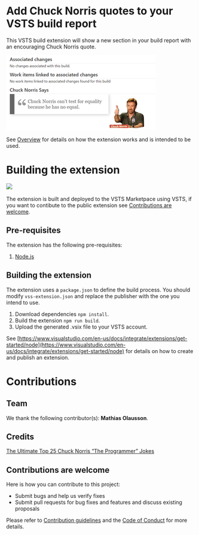 # Add Chuck Norris quotes to your VSTS build report #
This VSTS build extension will show a new section in your build report with an encouraging Chuck Norris quote.

![](docs/chuck-build-report.png)

See [Overview](docs/overview.md) for details on how the extension works and is intended to be used.

# Building the extension #
![](https://solidify.visualstudio.com/_apis/public/build/definitions/430a0fc1-6d24-414b-9bef-8afa19eb4b15/28/badge)

The extension is built and deployed to the VSTS Marketpace using VSTS, if you want to contibute to the public extension see [Contributions are welcome](#contributions-are-welcome).

## Pre-requisites ##
The extension has the following pre-requisites:

1. [Node.js](https://nodejs.org)

## Building the extension ##
The extension uses a `package.json` to define the build process. You should modify `vss-extension.json` and replace the publisher with the one you intend to use.

1. Download dependencies `npm install`.
2. Build the extension `npm run build`. 
3. Upload the generated .vsix file to your VSTS account.

See [https://www.visualstudio.com/en-us/docs/integrate/extensions/get-started/node](https://www.visualstudio.com/en-us/docs/integrate/extensions/get-started/node) for details on how to create and publish an extension.

# Contributions #

## Team ##

We thank the following contributor(s): **Mathias Olausson**.

## Credits ##

[The Ultimate Top 25 Chuck Norris “The Programmer” Jokes](http://codesqueeze.com/the-ultimate-top-25-chuck-norris-the-programmer-jokes/)

## Contributions are welcome ##

Here is how you can contribute to this project:  

- Submit bugs and help us verify fixes  
- Submit pull requests for bug fixes and features and discuss existing proposals   

Please refer to [Contribution guidelines](docs/CONTRIBUTING.md) and the [Code of Conduct](docs/CODE_OF_CONDUCT.md) for more details.